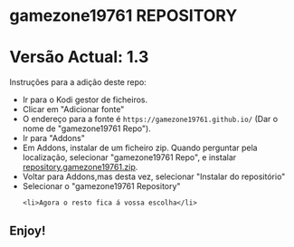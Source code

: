 # gamezone19761 REPOSITORY
# Versão Actual: 1.3

Instruções para a adição deste repo:


<p align="left">
  <ul>
    <li>Ir para o Kodi gestor de ficheiros.</li>
    <li>Clicar em "Adicionar fonte"</li>
    <li>O endereço para a fonte é <code>https://gamezone19761.github.io/</code> (Dar o nome de "gamezone19761 Repo").</li>
    <li>Ir para "Addons"</li>
    <li>Em Addons, instalar de um ficheiro zip. Quando perguntar pela localização, selecionar "gamezone19761 Repo", e instalar <a href="repository.gamezone19761.zip">repository.gamezone19761.zip</a>.</li>
    <li>Voltar para Addons,mas desta vez, selecionar "Instalar do repositório"</li>
    <li>Selecionar o "gamezone19761 Repository"</li>
    
    <li>Agora o resto fica á vossa escolha</li>
  </ul>
</p>

## Enjoy!

